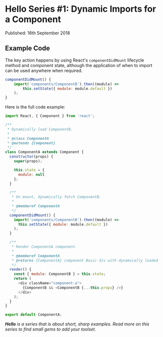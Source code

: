# Hello Series #1: Dynamic Imports for a Component

Published: 16th September 2018

## Example Code

The key action happens by using React's `componentDidMount` lifecycle method and component state, although the application of when to import can be used anywhere when required.

```javascript
componentDidMount() {
    import('components/ComponentB').then((module) =>
        this.setState({ module: module.default })
    );
}
```

Here is the full code example:

```javascript
import React, { Component } from 'react';

/**
 * Dynamically load ComponentB.
 *
 * @class ComponentA
 * @extends {Component}
 */
class ComponentA extends Component {
  constructor(props) {
    super(props);

    this.state = {
      module: null
    };
  }

  /**
   * On mount, dynamically fetch ComponentB.
   *
   * @memberof ComponentA
   */
  componentDidMount() {
    import('components/ComponentB').then((module) =>
      this.setState({ module: module.default })
    );
  }

  /**
   * Render ComponentA component.
   *
   * @memberof ComponentA
   * @returns {ComponentA} component Basic div with dynamically loaded child
   */
  render() {
    const { module: ComponentB } = this.state;
    return (
      <div className="component-a">
        {ComponentB && <ComponentB {...this.props} />}
      </div>
    );
  }
}

export default ComponentA;
```

_**Hello** is a series that is about short, sharp examples. Read more on this series to find small gems to add your toolset._
